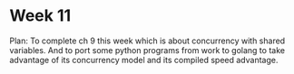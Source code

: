 # Week 11

Plan: To complete ch 9 this week which is about concurrency with shared variables. 
And to port some python programs from work to golang to take advantage of its concurrency
model and its compiled speed advantage.

